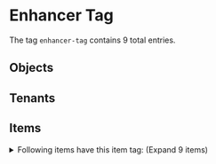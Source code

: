 # Enhancer Tag

The tag `enhancer-tag` contains 9 total entries.

## Objects

## Tenants

## Items

<details><summary>Following items have this item tag: (Expand 9 items)</summary>

- <img src="https://raw.githubusercontent.com/Ceterai/Enternia/main/items/generic/other/ct_catalyst.png" alt="Catalyst ★★★ icon" loading="lazy" height=16px width="auto" /> [Catalyst ★★★](https://ceterai.github.io/MyEnternia/Wiki/Catalyst)
- <img src="https://raw.githubusercontent.com/Ceterai/Enternia/main/items/generic/other/ct_catalyst.png" alt="Repelling Stim Pack ★ icon" loading="lazy" height=16px width="auto" /> [Repelling Stim Pack ★](https://ceterai.github.io/MyEnternia/Wiki/RepellingStimPack)
- <img src="https://raw.githubusercontent.com/Ceterai/Enternia/main/items/generic/other/ct_electric_stim.png" alt="Electric Stim Pack icon" loading="lazy" height=16px width="auto" /> [Electric Stim Pack](https://ceterai.github.io/MyEnternia/Wiki/ElectricStimPack)
- <img src="https://raw.githubusercontent.com/Ceterai/Enternia/main/items/generic/other/ct_hevikai_antidote.png" alt="Hevikai Antidote ★★ icon" loading="lazy" height=16px width="auto" /> [Hevikai Antidote ★★](https://ceterai.github.io/MyEnternia/Wiki/HevikaiAntidote)
- <img src="https://raw.githubusercontent.com/Ceterai/Enternia/main/items/generic/other/ct_hevikai_stim.png" alt="Hevikai Stim Pack icon" loading="lazy" height=16px width="auto" /> [Hevikai Stim Pack](https://ceterai.github.io/MyEnternia/Wiki/HevikaiStimPack)
- <img src="https://raw.githubusercontent.com/Ceterai/Enternia/main/items/generic/other/ct_hevikai_stim.png" alt="Light Stim Pack icon" loading="lazy" height=16px width="auto" /> [Light Stim Pack](https://ceterai.github.io/MyEnternia/Wiki/LightStimPack)
- <img src="https://raw.githubusercontent.com/Ceterai/Enternia/main/items/generic/other/ct_impulse_stim.png" alt="Impulse Stim Pack icon" loading="lazy" height=16px width="auto" /> [Impulse Stim Pack](https://ceterai.github.io/MyEnternia/Wiki/ImpulseStimPack)
- <img src="https://raw.githubusercontent.com/Ceterai/Enternia/main/items/generic/other/ct_ionic_stim.png" alt="Ionic Stim Pack icon" loading="lazy" height=16px width="auto" /> [Ionic Stim Pack](https://ceterai.github.io/MyEnternia/Wiki/IonicStimPack)
- <img src="https://raw.githubusercontent.com/Ceterai/Enternia/main/items/generic/other/ct_plasma_stim.png" alt="Plasma Stim Pack icon" loading="lazy" height=16px width="auto" /> [Plasma Stim Pack](https://ceterai.github.io/MyEnternia/Wiki/PlasmaStimPack)

</details>
